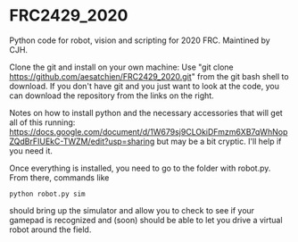 # FRC2429_2020
Python code for robot, vision and scripting for 2020 FRC.  Maintined by CJH.

Clone the git and install on your own machine:
Use "git clone https://github.com/aesatchien/FRC2429_2020.git" from the git bash shell to download.
If you don't have git and you just want to look at the code, you can download the repository from the links on the right.

Notes on how to install python and the necessary accessories that will get all of this running:
https://docs.google.com/document/d/1W679sj9CLOkiDFmzm6XB7qWhNopZQdBrFIUEkC-TWZM/edit?usp=sharing but may be a bit cryptic.  I'll help if you need it.

Once everything is installed, you need to go to the folder with robot.py.  From there, commands like

```python robot.py sim```

should bring up the simulator and allow you to check to see if your gamepad is recognized and (soon) should be able to let you drive a virtual robot around the field. 
